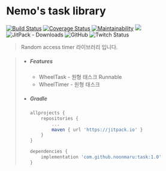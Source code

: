 # Nemo's task library 

[![Build Status](https://travis-ci.org/noonmaru/task.svg?branch=master)](https://travis-ci.org/noonmaru/task)
[![Coverage Status](https://coveralls.io/repos/github/noonmaru/task/badge.svg?branch=master)](https://coveralls.io/github/noonmaru/task?branch=master)
[![Maintainability](https://api.codeclimate.com/v1/badges/ed4b92f1995a3cd18b28/maintainability)](https://codeclimate.com/github/noonmaru/task/maintainability)
[![](https://jitpack.io/v/noonmaru/task.svg)](https://jitpack.io/#noonmaru/task)
![JitPack - Downloads](https://img.shields.io/jitpack/dm/github/noonmaru/task)
![GitHub](https://img.shields.io/github/license/noonmaru/task)
![Twitch Status](https://img.shields.io/twitch/status/hptgrm)

> Random access timer 라이브러리 입니다.

> * ##### Features
>   * WheelTask - 원형 태스크 Runnable
>   * WheelTimer - 원형 태스크
> * ##### Gradle
>   ```groovy
>   allprojects {
>       repositories {
>           ...
>           maven { url 'https://jitpack.io' }
>       }
>   }
>   ```
>   ```groovy
>   dependencies {
>       implementation 'com.github.noonmaru:task:1.0'
>   }
>   ```